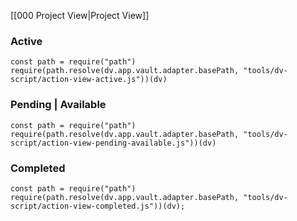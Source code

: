 [[000 Project View|Project View]]

### Active

```dataviewjs
const path = require("path")
require(path.resolve(dv.app.vault.adapter.basePath, "tools/dv-script/action-view-active.js"))(dv)
```

### Pending | Available

```dataviewjs
const path = require("path")
require(path.resolve(dv.app.vault.adapter.basePath, "tools/dv-script/action-view-pending-available.js"))(dv)
```

### Completed

```dataviewjs
const path = require("path")
require(path.resolve(dv.app.vault.adapter.basePath, "tools/dv-script/action-view-completed.js"))(dv);
```
